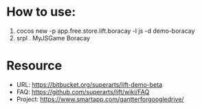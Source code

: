 # How to use:
1. cocos new -p app.free.store.lift.boracay -l js -d demo-boracay
2. srpl . MyJSGame Boracay

# Resource
* URL: https://bitbucket.org/superarts/lift-demo-beta
* FAQ: https://github.com/superarts/lift/wiki/FAQ
* Project: https://www.smartapp.com/gantterforgoogledrive/
